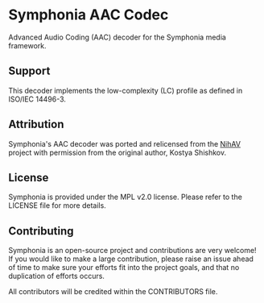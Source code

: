 # Symphonia AAC Codec

Advanced Audio Coding (AAC) decoder for the Symphonia media framework.

## Support

This decoder implements the low-complexity (LC) profile as defined in ISO/IEC 14496-3.

## Attribution

Symphonia's AAC decoder was ported and relicensed from the [NihAV](https://nihav.org/) project with permission from the original author, Kostya Shishkov.

## License

Symphonia is provided under the MPL v2.0 license. Please refer to the LICENSE file for more details.

## Contributing

Symphonia is an open-source project and contributions are very welcome! If you would like to make a large contribution, please raise an issue ahead of time to make sure your efforts fit into the project goals, and that no duplication of efforts occurs.

All contributors will be credited within the CONTRIBUTORS file.
